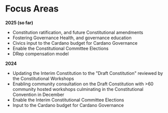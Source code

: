 # Focus Areas

**2025 (so far)**

* Constitution ratification, and future Constitutional amendments
* Fostering Governance Health, and governance education
* Civics input to the Cardano budget for Cardano Governance
* Enable the Constitutional Committee Elections
* DRep compensation model

**2024**

* Updating the Interim Constitution to the "Draft Constitution" reviewed by the Constitutional Workshops
* Enabling community consultation on the Draft Constitution with >60 community hosted workshops culminating in the Constitutional Convention in December
* Enable the Interim Constitutional Committee Elections
* Input to the Cardano budget for Cardano Governance
